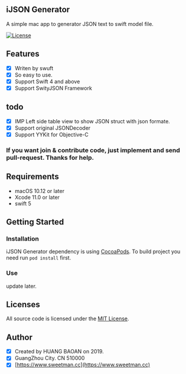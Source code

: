 ## iJSON Generator
A simple mac app to generator JSON text to swift model file.

[![License](https://img.shields.io/cocoapods/l/SMInstagramPhotoPicker.svg?style=flat)](http://cocoapods.org/pods/SMInstagramPhotoPicker)


## Features

- [x] Writen by swuft
- [x] So easy to use.
- [x] Support Swift 4 and above
- [x] Support SwityJSON Framework

## todo

- [x] IMP Left side table view to show JSON struct with json formate.
- [x] Support original JSONDecoder
- [x] Support YYKit for Objective-C

### If you want join & contribute code, just implement and send pull-request. Thanks for help.

## Requirements

- macOS 10.12 or later
- Xcode 11.0 or later
- swift 5

## Getting Started

### Installation

iJSON Generator dependency is using [CocoaPods](http://cocoapods.org). To build project you need run `pod install` first.


### Use

update later.

## Licenses

All source code is licensed under the [MIT License](https://raw.github.com/rs/SDWebImage/master/LICENSE).

## Author

- [x] Created by HUANG BAOAN on 2019.
- [x] GuangZhou City. CN 510000 
- [x] [https://www.sweetman.cc](https://www.sweetman.cc)
